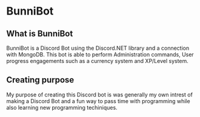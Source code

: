 # BunniBot

## What is BunniBot
BunniBot is a Discord Bot using the Discord.NET library and a connection with MongoDB. This bot is able to perform Administration commands, User progress engagements such as a currency system and XP/Level system.

## Creating purpose
My purpose of creating this Discord bot is was generally my own intrest of making a Discord Bot and a fun way to pass time with programming while also learning new programming techiniques.




